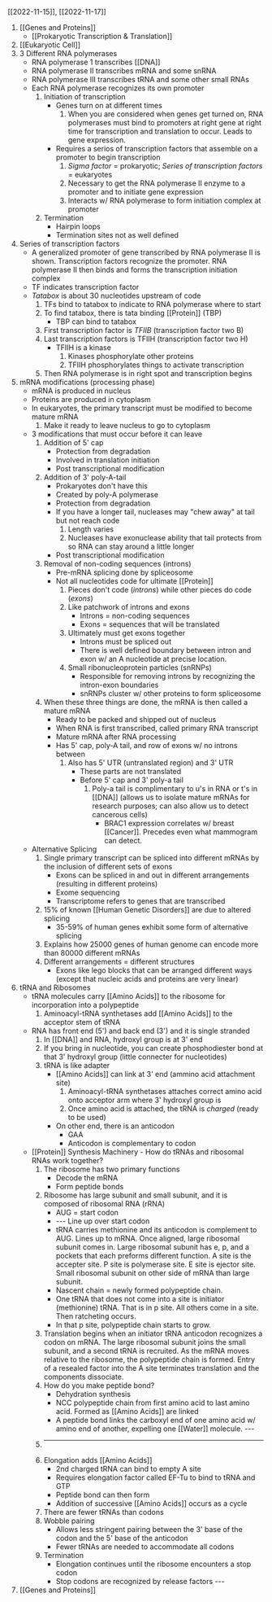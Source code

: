 [[2022-11-15]], [[2022-11-17]]

1. [[Genes and Proteins]]
	- [[Prokaryotic Transcription & Translation]]
2. [[Eukaryotic Cell]]
3. 3 Different RNA polymerases
	- RNA polymerase 1 transcribes [[DNA]]
	- RNA polymerase II transcribes mRNA and some snRNA
	- RNA polymerase III transcribes tRNA and some other small RNAs
	- Each RNA polymerase recognizes its own promoter
		1. Initiation of transcription
			- Genes turn on at different times
				1. When you are considered when genes get turned on, RNA polymerases must bind to promoters at right gene at right time for transcription and translation to occur. Leads to gene expression.
			- Requires a serios of transcription factors that assemble on a promoter to begin transcription
				1. *Sigma factor* = prokaryotic; *Series of transcription factors* = eukaryotes
				2. Necessary to get the RNA polymerase II enzyme to a promoter and to initiate gene expression
				3. Interacts w/ RNA polymerase to form initiation complex at promoter
		3. Termination
			- Hairpin loops
			- Termination sites not as well defined
4. Series of transcription factors
	- A generalized promoter of gene transcribed by RNA polymerase II is shown. Transcription factors recognize the promoter. RNA polymerase II then binds and forms the transcription initiation complex
	- TF indicates transcription factor
	- *Tatabox* is about 30 nucleotides upstream of code
		1. TFs bind to tatabox to indicate to RNA polymerase where to start
		2. To find tatabox, there is tata binding [[Protein]] (TBP)
			- TBP can bind to tatabox
		3. First transcription factor is *TFIIB* (transcription factor two B)
		4. Last transcription factors is TFIIH (transcription factor two H)
			- TFIIH is a kinase
				1. Kinases phosphorylate other proteins
				2. TFIIH phosphorylates things to activate transcription
		5. Then RNA polymerase is in right spot and transcription begins
5. mRNA modifications (processing phase)
	- mRNA is produced in nucleus
	- Proteins are produced in cytoplasm
	- In eukaryotes, the primary transcript must be modified to become mature mRNA
		1. Make it ready to leave nucleus to go to cytoplasm
	- 3 modifications that must occur before it can leave
		1. Addition of 5' cap
			- Protection from degradation
			- Involved in translation initiation
			- Post transcriptional modification
		2. Addition of 3' poly-A-tail
			- Prokaryotes don't have this
			- Created by poly-A polymerase
			- Protection from degradation
			- If you have a longer tail, nucleases may "chew away" at tail but not reach code
				1. Length varies 
				2. Nucleases have exonuclease ability that tail protects from so RNA can stay around a little longer
			- Post transcriptional modification
		3. Removal of non-coding sequences (introns)
			- Pre-mRNA splicing done by spliceosome
			- Not all nucleotides code for ultimate [[Protein]]
				1. Pieces don't code (*introns*) while other pieces do code (*exons*)
				2. Like patchwork of introns and exons
					- Introns = non-coding sequences
					- Exons = sequences that will be translated
				3. Ultimately must get exons together
					- Introns must be spliced out
					- There is well defined boundary between intron and exon w/ an A nucleotide at precise location. 
				4. Small ribonucleoprotein particles (snRNPs)
					- Responsible for removing introns by recognizing the intron-exon boundaries
					- snRNPs cluster w/ other proteins to form spliceosome
		4. When these three things are done, the mRNA is then called a mature mRNA
			- Ready to be packed and shipped out of nucleus 
			- When RNA is first transcribed, called primary RNA transcript
			- Mature mRNA after RNA processing
			- Has 5' cap, poly-A tail, and row of exons w/ no introns between
				1. Also has 5' UTR (untranslated region) and 3' UTR
					- These parts are not translated
					- Before 5' cap and 3' poly-a tail
						1. Poly-a tail is complimentary to u's in RNA or t's in [[DNA]] (allows us to isolate mature mRNAs for research purposes; can also allow us to detect cancerous cells)
							- BRAC1 expression correlates w/ breast [[Cancer]]. Precedes even what mammogram can detect.
	- Alternative Splicing
		1. Single primary transcript can be spliced into different mRNAs by the inclusion of different sets of exons
			- Exons can be spliced in and out in different arrangements (resulting in different proteins)
			- Exome sequencing
			- Transcriptome refers to genes that are transcribed
		2. 15% of known [[Human Genetic Disorders]] are due to altered splicing
			- 35-59% of human genes exhibit some form of alternative splicing
		3. Explains how 25000 genes of human genome can encode more than 80000 different mRNAs
		4. Different arrangements = different structures
			- Exons like lego blocks that can be arranged different ways (except that nucleic acids and proteins are very linear)
6. tRNA and Ribosomes
	- tRNA molecules carry [[Amino Acids]] to the ribosome for incorporation into a polypeptide
		1. Aminoacyl-tRNA synthetases add [[Amino Acids]] to the acceptor stem of tRNA
	- RNA has front end (5') and back end (3') and it is single stranded
		1. In [[DNA]] and RNA, hydroxyl group is at 3' end
		2. If you bring in nucleotide, you can create phosphodiester bond at that 3' hydroxyl group (little connecter for nucleotides)
		3. tRNA is like adapter
			- [[Amino Acids]] can link at 3' end (ammino acid attachment site)
				1. Aminoacyl-tRNA synthetases attaches correct amino acid onto acceptor arm where 3' hydroxyl group is
				2. Once amino acid is attached, the tRNA is *charged* (ready to be used)
			- On other end, there is an anticodon
				- GAA
				- Anticodon is complementary to codon
	- [[Protein]] Synthesis Machinery - How do tRNAs and ribosomal RNAs work together?
		1. The ribosome has two primary functions 
			- Decode the mRNA
			- Form peptide bonds
		2. Ribosome has large subunit and small subunit, and it is composed of ribosomal RNA (rRNA)
			- AUG = start codon
			- --- Line up over start codon
			- tRNA carries methionine and its anticodon is complement to AUG. Lines up to mRNA. Once aligned, large ribosomal subunit comes in. Large ribosomal subunit has e, p, and a pockets that each preforms different function. A site is the accepter site. P site is polymerase site. E site is ejector site. Small ribosomal subunit on other side of mRNA than large subunit.
			- Nascent chain = newly formed polypeptide chain.
			- One tRNA that does not come into a site is initiator (methionine) tRNA. That is in p site. All others come in a site. Then ratcheting occurs. 
			- In that p site, polypeptide chain starts to grow.
		3. Translation begins when an initiator tRNA anticodon recognizes a codon on mRNA. The large ribosomal subunit joins the small subunit, and a second tRNA is recruited. As the mRNA moves relative to the ribosome, the polypeptide chain is formed. Entry of a resealed factor into the A site terminates translation and the components dissociate. 
		4. How do you make peptide bond?
			- Dehydration synthesis
			- NCC polypeptide chain from first amino acid to last amino acid. Formed as [[Amino Acids]] are linked
			- A peptide bond links the carboxyl end of one amino acid w/ amino end of another, expelling one [[Water]] molecule. ---
		5. ---
		6. Elongation adds [[Amino Acids]]
			- 2nd charged tRNA can bind to empty A site
			- Requires elongation factor called EF-Tu to bind to tRNA and GTP
			- Peptide bond can then form
			- Addition of successive [[Amino Acids]] occurs as a cycle
		7. There are fewer tRNAs than codons
		8. Wobble pairing
			- Allows less stringent pairing between the 3' base of the codon and the 5' base of the anticodon
			- Fewer tRNAs are needed to accommodate all codons
		9. Termination
			- Elongation continues until the ribosome encounters a stop codon
			- Stop codons are recognized by release factors ---
7. [[Genes and Proteins]]